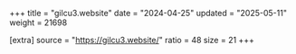 +++
title = "gilcu3.website"
date = "2024-04-25"
updated = "2025-05-11"
weight = 21698

[extra]
source = "https://gilcu3.website/"
ratio = 48
size = 21
+++
